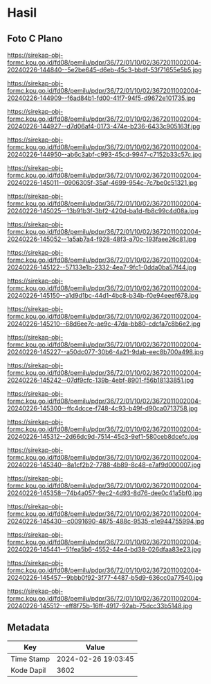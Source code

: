# Hasil

## Foto C Plano

https://sirekap-obj-formc.kpu.go.id/fd08/pemilu/pdpr/36/72/01/10/02/3672011002004-20240226-144840--5e2be645-d6eb-45c3-bbdf-53f71655e5b5.jpg

https://sirekap-obj-formc.kpu.go.id/fd08/pemilu/pdpr/36/72/01/10/02/3672011002004-20240226-144909--f6ad84b1-fd00-41f7-94f5-d9672e101735.jpg

https://sirekap-obj-formc.kpu.go.id/fd08/pemilu/pdpr/36/72/01/10/02/3672011002004-20240226-144927--d7d06af4-0173-474e-b236-6433c905163f.jpg

https://sirekap-obj-formc.kpu.go.id/fd08/pemilu/pdpr/36/72/01/10/02/3672011002004-20240226-144950--ab6c3abf-c993-45cd-9947-c7152b33c57c.jpg

https://sirekap-obj-formc.kpu.go.id/fd08/pemilu/pdpr/36/72/01/10/02/3672011002004-20240226-145011--0906305f-35af-4699-954c-7c7be0c51321.jpg

https://sirekap-obj-formc.kpu.go.id/fd08/pemilu/pdpr/36/72/01/10/02/3672011002004-20240226-145025--13b91b3f-3bf2-420d-ba1d-fb8c99c4d08a.jpg

https://sirekap-obj-formc.kpu.go.id/fd08/pemilu/pdpr/36/72/01/10/02/3672011002004-20240226-145052--1a5ab7a4-f928-48f3-a70c-193faee26c81.jpg

https://sirekap-obj-formc.kpu.go.id/fd08/pemilu/pdpr/36/72/01/10/02/3672011002004-20240226-145122--57133e1b-2332-4ea7-9fc1-0dda0ba57f44.jpg

https://sirekap-obj-formc.kpu.go.id/fd08/pemilu/pdpr/36/72/01/10/02/3672011002004-20240226-145150--a1d9d1bc-44d1-4bc8-b34b-f0e94eeef678.jpg

https://sirekap-obj-formc.kpu.go.id/fd08/pemilu/pdpr/36/72/01/10/02/3672011002004-20240226-145210--68d6ee7c-ae9c-47da-bb80-cdcfa7c8b6e2.jpg

https://sirekap-obj-formc.kpu.go.id/fd08/pemilu/pdpr/36/72/01/10/02/3672011002004-20240226-145227--a50dc077-30b6-4a21-9dab-eec8b700a498.jpg

https://sirekap-obj-formc.kpu.go.id/fd08/pemilu/pdpr/36/72/01/10/02/3672011002004-20240226-145242--07df9cfc-139b-4ebf-8901-f56b18133851.jpg

https://sirekap-obj-formc.kpu.go.id/fd08/pemilu/pdpr/36/72/01/10/02/3672011002004-20240226-145300--ffc4dcce-f748-4c93-b49f-d90ca0713758.jpg

https://sirekap-obj-formc.kpu.go.id/fd08/pemilu/pdpr/36/72/01/10/02/3672011002004-20240226-145312--2d66dc9d-7514-45c3-9ef1-580ceb8dcefc.jpg

https://sirekap-obj-formc.kpu.go.id/fd08/pemilu/pdpr/36/72/01/10/02/3672011002004-20240226-145340--8a1cf2b2-7788-4b89-8c48-e7af9d000007.jpg

https://sirekap-obj-formc.kpu.go.id/fd08/pemilu/pdpr/36/72/01/10/02/3672011002004-20240226-145358--74b4a057-9ec2-4d93-8d76-dee0c41a5bf0.jpg

https://sirekap-obj-formc.kpu.go.id/fd08/pemilu/pdpr/36/72/01/10/02/3672011002004-20240226-145430--c0091690-4875-488c-9535-e1e944755994.jpg

https://sirekap-obj-formc.kpu.go.id/fd08/pemilu/pdpr/36/72/01/10/02/3672011002004-20240226-145441--51fea5b6-4552-44e4-bd38-026dfaa83e23.jpg

https://sirekap-obj-formc.kpu.go.id/fd08/pemilu/pdpr/36/72/01/10/02/3672011002004-20240226-145457--9bbb0f92-3f77-4487-b5d9-636cc0a77540.jpg

https://sirekap-obj-formc.kpu.go.id/fd08/pemilu/pdpr/36/72/01/10/02/3672011002004-20240226-145512--eff8f75b-16ff-4917-92ab-75dcc33b5148.jpg


## Metadata

| Key        | Value               |
| ---------- | ------------------- |
| Time Stamp | 2024-02-26 19:03:45 |
| Kode Dapil | 3602                |



